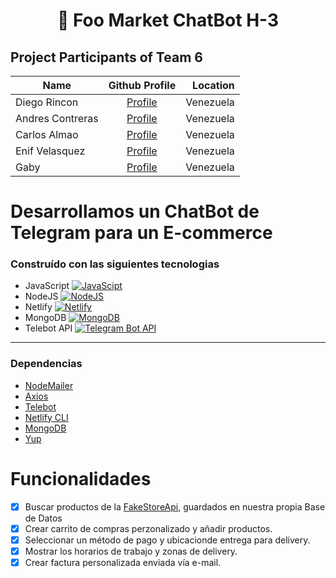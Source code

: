 <h1 align= "center">🤖 Foo Market ChatBot H-3

## Project Participants of Team 6

| Name            | Github Profile                           |Location|
| ----------------|:-------------:| -----:                   |
| Diego Rincon    |  [Profile](https://github.com/diegoarff) | Venezuela  |
| Andres Contreras| [Profile](https://github.com/Andresc06)  | Venezuela  |
| Carlos Almao    | [Profile](https://github.com/CarloMagno29)| Venezuela  |
| Enif Velasquez  | [Profile](https://github.com/EnifVelasquez)| Venezuela  |
| Gaby            | [Profile](https://github.com/Gabyph)      | Venezuela  |


# Desarrollamos un ChatBot de Telegram para un E-commerce

### Construído con las siguientes tecnologias
- JavaScript [![JavaScipt](https://upload.wikimedia.org/wikipedia/commons/thumb/6/6a/JavaScript-logo.png/20px-JavaScript-logo.png)](https://developer.mozilla.org/es/docs/Web/JavaScript) 
- NodeJS [![NodeJS](https://upload.wikimedia.org/wikipedia/commons/thumb/d/d9/Node.js_logo.svg/50px-Node.js_logo.svg.png?20170401104355)](https://nodejs.org/es/)
- Netlify [![Netlify](https://upload.wikimedia.org/wikipedia/commons/thumb/b/b8/Netlify_logo.svg/50px-Netlify_logo.svg.png?20180815190440)](https://www.netlify.com/)
- MongoDB [![MongoDB](https://upload.wikimedia.org/wikipedia/commons/thumb/9/93/MongoDB_Logo.svg/60px-MongoDB_Logo.svg.png)](https://www.mongodb.com/es)
- Telebot API [![Telegram Bot API](https://upload.wikimedia.org/wikipedia/commons/thumb/8/82/Telegram_logo.svg/20px-Telegram_logo.svg.png?20220101141644)](https://core.telegram.org/bots/api)
---
### Dependencias
- [NodeMailer](https://nodemailer.com/about/)
- [Axios](https://www.npmjs.com/package/axios)
- [Telebot](https://openbase.com/js/telebot/documentation)
- [Netlify CLI](https://docs.netlify.com/cli/get-started/)
- [MongoDB](https://www.mongodb.com/languages/javascript/mongodb-and-npm-tutorial)
- [Yup](https://www.npmjs.com/package/yup)

  
 # Funcionalidades
- [x] Buscar productos de la [FakeStoreApi](https://fakestoreapi.com/), guardados en nuestra propia Base de Datos
- [x] Crear carrito de compras perzonalizado y añadir productos.  
- [x] Seleccionar un método de pago y ubicacionde entrega para delivery. 
- [x] Mostrar los horarios de trabajo y zonas de delivery.
- [x] Crear factura personalizada enviada vía e-mail.
